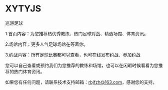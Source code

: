 # XYTYJS

巡游足球

1.首页内容：为您推荐热优秀教练、热门足球对战、精选场馆、体育资讯。

2.场馆内容：更多人气足球场馆在等着你。

3.约战内容：所有足球比赛都可以查看，也可在线发布约战、参加约战

您可以自己查看或预约我们为您推荐的教练和场馆，也可以在闲暇时候看看为您推荐的热门体育资讯。

如果您有任何问题，请联系技术支持邮箱：rbjfzh@163.com，感谢您的支持。
